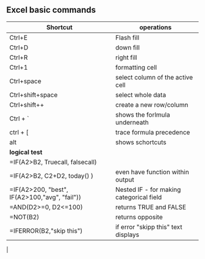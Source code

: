 ## Excel basic commands

|Shortcut  | operations  |
|----------|-------------|
|Ctrl+E    | Flash fill |
|Ctrl+D    | down fill |
|Ctrl+R    | right fill |
|Ctrl+1    | formatting cell |
|Ctrl+space| select column of the active cell |
|Ctrl+shift+space| select whole data |
|Ctrl+shift++| create a new row/column|
| Ctrl + ` | shows the forlmula underneath|
| ctrl + [ | trace formula precedence |
| alt  | shows schortcuts |
| **logical test**  |  |
|=IF(A2>B2, Truecall, falsecall)   |  |
|=IF(A2>B2,  C2+D2, today() )  |  even have function within output | 
|=IF(A2>200, "best", IF(A2>100,"avg", "fail"))   | Nested IF - for making categorical field |
|=AND(D2>=0, D2<=100)   | returns TRUE and FALSE   |
|=NOT(B2)  | returns opposite   |
|=IFERROR(B2,"skip this")  | if error "skipp this" text displays |
|
